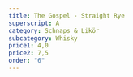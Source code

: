 ```yaml
---
title: The Gospel - Straight Rye
superscript: A
category: Schnaps & Likör
subcategory: Whisky
price1: 4,0
price2: 7,5
order: "6"
---
```

